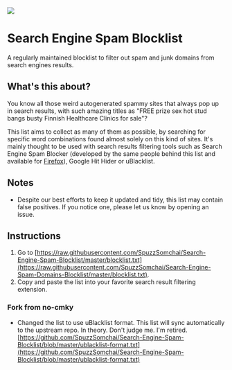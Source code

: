 <img src="https://img.shields.io/badge/Busted%20domains-319514-green">

# Search Engine Spam Blocklist
A regularly maintained blocklist to filter out spam and junk domains from search engines results.

## What's this about?
You know all those weird autogenerated spammy sites that always pop up in search results, with such amazing titles as "FREE prize sex hot stud bangs busty Finnish Healthcare Clinics for sale"?

This list aims to collect as many of them as possible, by searching for specific word combinations found almost solely on this kind of sites.
It's mainly thought to be used with search results filtering tools such as Search Engine Spam Blocker (developed by the same people behind this list and available for [Firefox](https://addons.mozilla.org/en-US/firefox/addon/search-engine-spam-blocker)), Google Hit Hider or uBlacklist.

## Notes
- Despite our best efforts to keep it updated and tidy, this list may contain false positives. If you notice one, please let us know by opening an issue.

## Instructions
1. Go to [https://raw.githubusercontent.com/SpuzzSomchai/Search-Engine-Spam-Blocklist/master/blocklist.txt](https://raw.githubusercontent.com/SpuzzSomchai/Search-Engine-Spam-Domains-Blocklist/master/blocklist.txt).
2. Copy and paste the list into your favorite search result filtering extension.

### Fork from no-cmky
- Changed the list to use uBlacklist format. This list will sync automatically to the upstream repo. In theory. Don't judge me. I'm retired.
[https://github.com/SpuzzSomchai/Search-Engine-Spam-Blocklist/blob/master/ublacklist-format.txt](https://github.com/SpuzzSomchai/Search-Engine-Spam-Blocklist/blob/master/ublacklist-format.txt)
